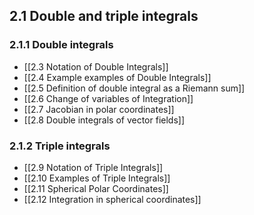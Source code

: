 ## 2.1 Double and triple integrals

### 2.1.1 Double integrals

- [[2.3 Notation of Double Integrals]]
- [[2.4 Example examples of Double Integrals]]
- [[2.5 Definition of double integral as a Riemann sum]]
- [[2.6 Change of variables of Integration]]
- [[2.7 Jacobian in polar coordinates]]
- [[2.8 Double integrals of vector fields]]

### 2.1.2 Triple integrals

- [[2.9 Notation of Triple Integrals]]
- [[2.10 Examples of Triple Integrals]]
- [[2.11 Spherical Polar Coordinates]]
- [[2.12 Integration in spherical coordinates]]